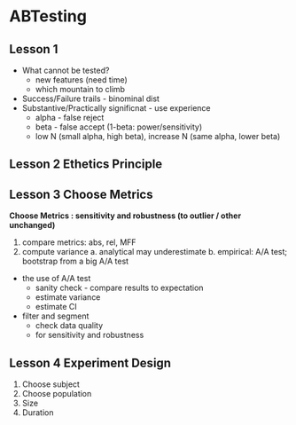 # ABTesting

## Lesson 1
* What cannot be tested? 
  * new features (need time)
  * which mountain to climb
* Success/Failure trails - binominal dist
* Substantive/Practically significnat - use experience
  * alpha - false reject
  * beta - false accept (1-beta: power/sensitivity)
  * low N (small alpha, high beta), increase N (same alpha, lower beta)

## Lesson 2 Ethetics Principle

## Lesson 3 Choose Metrics

**Choose Metrics : sensitivity and robustness (to outlier / other unchanged)**
1. compare metrics: abs, rel, MFF
2. compute variance
  a. analytical may underestimate
  b. empirical: A/A test; bootstrap from a big A/A test

* the use of A/A test
  * sanity check - compare results to expectation
  * estimate variance
  * estimate CI
* filter and segment
  * check data quality
  * for sensitivity and robustness

## Lesson 4 Experiment Design

1. Choose subject
2. Choose population
3. Size
4. Duration
